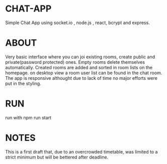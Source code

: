 # CHAT-APP
Simple Chat App using socket.io , node.js , react, bcrypt and express.

# ABOUT
Very basic interface where you can joi existing rooms, create public and private(password protected) ones.
Empty rooms delete themselves automatically.
Created rooms are added and sorted in room lists on the homepage.
on desktop view a room user list can be found in the chat room.
The app is responsive althought due to lack of time no major efforts were put in the styling.

# RUN
run with npm run start

# NOTES
This is a first draft that, due to an overcrowded timetable, was limited to a strict minimum but will be bettered after deadline.
